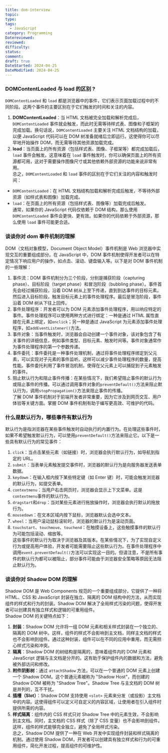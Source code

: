 ```yaml
---
title: dom-interview
topic: 
type: 
tags:
  - JavaScript
category: Programming
Datereviewed: 
reviewed: 
difficulty: 
status: 
comment: 
draft: true
DateStarted: 2024-04-25
DateModified: 2024-04-25
---
```

### DOMContentLoaded 与 load 的区别 ?
`DOMContentLoaded` 和 `load` 都是浏览器中的事件，它们表示页面加载过程中的不同阶段。这两个事件的主要区别在于它们触发的时间和关注的内容。
1. **DOMContentLoaded**：当 HTML 文档被完全加载和解析完成后，`DOMContentLoaded` 事件就会触发，而此时无需等待样式表、图像和子框架的完成加载。换句话说，`DOMContentLoaded` 主要关注 HTML 文档结构的加载，以便 JavaScript 代码可以在 DOM 树准备就绪后立即运行。这使得你可以尽早地开始操作 DOM，而无需等待其他资源加载完成。
2. **load**：当页面上的所有资源（包括样式表、图像、子框架等）都完成加载后，`load` 事件会触发。这意味着在 `load` 事件触发时，你可以确保页面上的所有资源都可用，这对于需要操作图像尺寸或其他依赖外部资源的功能来说非常有用。  
总之，`DOMContentLoaded` 和 `load` 事件的区别在于它们关注的内容和触发时间：
- `DOMContentLoaded`：在 HTML 文档结构加载和解析完成后触发，不等待外部资源（如样式表和图像）加载完成。
- `load`：在页面上的所有资源（包括样式表、图像等）加载完成后触发。  
通常，如果你的 JavaScript 代码仅依赖于 DOM 结构，那么使用 `DOMContentLoaded` 事件会更快、更有效。如果你的代码依赖于外部资源，那么使用 `load` 事件可能更合适。
### 谈谈你对 dom 事件机制的理解
DOM（文档对象模型，Document Object Model）事件机制是 Web 浏览器中实现交互的重要组成部分。在 JavaScript 中，DOM 事件机制使得开发者可以在特定情况下响应用户的操作，如点击、滚动、键盘输入等。以下是对 DOM 事件机制的一些理解：
1. 事件流：DOM 事件机制分为三个阶段，分别是捕获阶段（capturing phase）、目标阶段（target phase）和冒泡阶段（bubbling phase）。事件首先会经过捕获阶段，沿着 DOM 树从上至下传递，直到到达事件的目标元素。然后进入目标阶段，触发目标元素上的事件处理程序。最后是冒泡阶段，事件沿着 DOM 树从下往上回传。
2. 事件处理程序：开发者可以为 DOM 元素添加事件处理程序，用以响应特定的事件。事件处理程序可以使用两种方式进行绑定：一种是通过 HTML 属性直接在元素上绑定，如`onclick`；另一种是通过 JavaScript 为元素添加事件处理程序，如`addEventListener()`方法。
3. 事件对象：当事件触发时，浏览器会自动创建一个事件对象，该对象包含了有关事件的详细信息，例如事件类型、目标元素、触发时间等。事件对象通常作为事件处理程序的第一个参数传递。
4. 事件委托：事件委托是一种事件处理机制，通过将事件处理程序绑定到父元素，可以实现对子元素的事件监听。这样可以减少事件处理程序的数量，提高性能。事件委托利用了事件冒泡机制，使得在父元素上可以捕捉到子元素触发的事件。
5. 阻止默认行为和阻止事件传播：在某些情况下，我们希望阻止事件的默认行为或阻止事件的传播。可以通过调用事件对象的`preventDefault()`方法来阻止默认行为，调用`stopPropagation()`方法来阻止事件的传播。  
了解 DOM 事件机制对于前端开发者非常重要，因为它涉及到网页交互、用户体验等关键方面。掌握 DOM 事件机制有助于编写更高效、可维护的代码。
### 什么是默认行为，哪些事件有默认行为
默认行为是指浏览器在某些事件触发时自动执行的内置行为。在处理这些事件时，如果不希望触发默认行为，可以使用`preventDefault()`方法来阻止它。以下是一些具有默认行为的常见事件：
1. `click`：当点击某些元素（如链接）时，浏览器会执行默认行为，如导航到指定的 URL。
2. `submit`：当表单元素触发提交事件时，浏览器的默认行为是向服务器发送表单数据。
3. `keydown`：在输入框内按下某些特定键（如 Enter 键）时，可能会触发浏览器的默认行为，如提交表单。
4. `contextmenu`：当用户右击网页时，浏览器会显示上下文菜单。这是`contextmenu`事件的默认行为。
5. `dragstart`和`drop`：当对某些元素进行拖放操作时，浏览器会执行默认的拖放行为。
6. `mousedown`：在文本区域内按下鼠标，浏览器默认会选中文本。
7. `wheel`：当用户滚动鼠标滚轮时，浏览器的默认行为是滚动页面。
8. `touchstart`、`touchmove`、`touchend`：在触摸设备上，这些触摸事件的默认行为可能包括滚动、缩放等。  
这些事件的默认行为取决于浏览器及其版本。在某些情况下，为了实现自定义行为或提高用户体验，开发者可能需要阻止这些默认行为。在事件处理程序中调用`event.preventDefault()`方法可以实现这一目的。但请注意，不是所有事件的默认行为都可以被阻止，部分事件可能由于浏览器安全策略等原因无法阻止默认行为。
### 谈谈你对 Shadow DOM 的理解
Shadow DOM 是 Web Components 规范的一个重要组成部分，它提供了一种将 HTML、CSS 和 JavaScript 封装在独立、隔离的 DOM 结构中的方法，从而实现组件的样式和行为的封装。Shadow DOM 解决了全局样式污染的问题，使得开发者可以创建具有独立样式和逻辑的可重用组件。  
Shadow DOM 的关键特点如下：
1. **封装**：Shadow DOM 允许将一组 DOM 元素和相关样式封装在一个独立的、隔离的 DOM 树中。这样，组件的样式不会影响到主文档，同样主文档的样式也不会影响到组件。通过这种封装，组件可以在不同的应用中重用，而无需担心样式污染和冲突。
2. **隔离**：Shadow DOM 的树结构是隔离的，意味着组件内的 DOM 元素和 JavaScript 逻辑与主文档是分开的。这有助于保护组件内的数据和方法，避免被外部访问和修改。
3. **附件阴影树**：通过 `attachShadow` 方法，可以在一个普通的 DOM 元素上创建一个 Shadow DOM。这个普通元素被称为 "Shadow Host"，而创建的 Shadow DOM 被称为 "Shadow Tree"。Shadow Tree 与主文档的 DOM 树是并列的，互不干扰。
4. **插槽（Slot）**：Shadow DOM 支持使用 `<slot>` 元素来分发（或投影）主文档中的内容。这使得组件可以定义可自定义的内容区域，让使用者在引入组件时提供所需的内容。
5. **样式隔离**：组件内的 CSS 样式只对 Shadow Tree 中的元素生效，不会影响到主文档。同时，主文档的 CSS 样式（除了 CSS 变量）也不会影响到组件。这样，组件的样式能够完全独立，避免了全局样式污染。  
总之，Shadow DOM 提供了一种在 Web 开发中实现组件封装和样式隔离的机制。通过使用 Shadow DOM，开发者可以创建具有独立样式和行为的可重用组件，简化开发过程，提高组件的可维护性。
